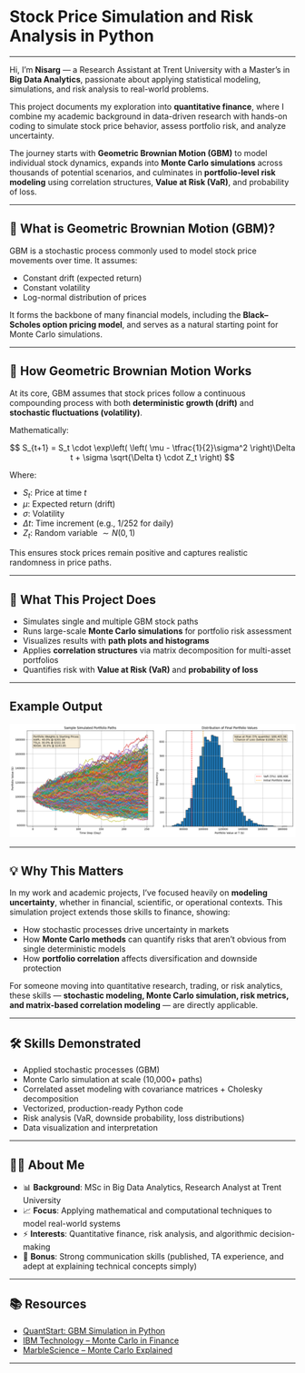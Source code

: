 # Stock Price Simulation and Risk Analysis in Python  

---

Hi, I’m **Nisarg** — a Research Assistant at Trent University with a Master’s in **Big Data Analytics**, passionate about applying statistical modeling, simulations, and risk analysis to real-world problems.  

This project documents my exploration into **quantitative finance**, where I combine my academic background in data-driven research with hands-on coding to simulate stock price behavior, assess portfolio risk, and analyze uncertainty.  

The journey starts with **Geometric Brownian Motion (GBM)** to model individual stock dynamics, expands into **Monte Carlo simulations** across thousands of potential scenarios, and culminates in **portfolio-level risk modeling** using correlation structures, **Value at Risk (VaR)**, and probability of loss.  

---

## 📌 What is Geometric Brownian Motion (GBM)?  

GBM is a stochastic process commonly used to model stock price movements over time. It assumes:  

- Constant drift (expected return)  
- Constant volatility  
- Log-normal distribution of prices  

It forms the backbone of many financial models, including the **Black–Scholes option pricing model**, and serves as a natural starting point for Monte Carlo simulations.  

---

## 🧮 How Geometric Brownian Motion Works  

At its core, GBM assumes that stock prices follow a continuous compounding process with both **deterministic growth (drift)** and **stochastic fluctuations (volatility)**.  

Mathematically:  

$$
S_{t+1} = S_t \cdot \exp\left( \left( \mu - \tfrac{1}{2}\sigma^2 \right)\Delta t + \sigma \sqrt{\Delta t} \cdot Z_t \right)
$$  

Where:  

- $S_t$: Price at time $t$  
- $\mu$: Expected return (drift)  
- $\sigma$: Volatility  
- $\Delta t$: Time increment (e.g., 1/252 for daily)  
- $Z_t$: Random variable $\sim N(0,1)$  

This ensures stock prices remain positive and captures realistic randomness in price paths.  

---

## 🚀 What This Project Does  

- Simulates single and multiple GBM stock paths  
- Runs large-scale **Monte Carlo simulations** for portfolio risk assessment  
- Visualizes results with **path plots and histograms**  
- Applies **correlation structures** via matrix decomposition for multi-asset portfolios  
- Quantifies risk with **Value at Risk (VaR)** and **probability of loss**  

---

## Example Output

![Portfolio Simulation Output](https://github.com/Nisarg03/Quant-Simulations-and-Risk-Analysis/blob/main/Portfolio_MonteCarlo_Figure.png)


---

## 💡 Why This Matters  

In my work and academic projects, I’ve focused heavily on **modeling uncertainty**, whether in financial, scientific, or operational contexts. This simulation project extends those skills to finance, showing:  

- How stochastic processes drive uncertainty in markets  
- How **Monte Carlo methods** can quantify risks that aren’t obvious from single deterministic models  
- How **portfolio correlation** affects diversification and downside protection  

For someone moving into quantitative research, trading, or risk analytics, these skills — **stochastic modeling, Monte Carlo simulation, risk metrics, and matrix-based correlation modeling** — are directly applicable.  

---

## 🛠 Skills Demonstrated  

- Applied stochastic processes (GBM)  
- Monte Carlo simulation at scale (10,000+ paths)  
- Correlated asset modeling with covariance matrices + Cholesky decomposition  
- Vectorized, production-ready Python code  
- Risk analysis (VaR, downside probability, loss distributions)  
- Data visualization and interpretation  

---

## 👨‍💻 About Me  

- 📊 **Background**: MSc in Big Data Analytics, Research Analyst at Trent University  
- 📈 **Focus**: Applying mathematical and computational techniques to model real-world systems  
- ⚡ **Interests**: Quantitative finance, risk analysis, and algorithmic decision-making  
- 🥇 **Bonus**: Strong communication skills (published, TA experience, and adept at explaining technical concepts simply)  

---

## 📚 Resources  

- [QuantStart: GBM Simulation in Python](https://www.quantstart.com/articles/geometric-brownian-motion-simulation-with-python)  
- [IBM Technology – Monte Carlo in Finance](https://www.youtube.com/watch?v=7TqhmX92P6U)  
- [MarbleScience – Monte Carlo Explained](https://www.youtube.com/watch?v=7ESK5SaP-bc)  

---
